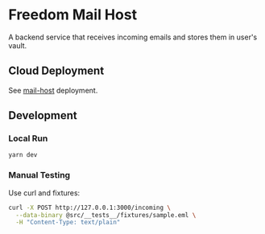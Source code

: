 # Freedom Mail Host

A backend service that receives incoming emails and stores them in user's vault.

## Cloud Deployment

See [mail-host](../../deploy/deployments/mail-host/README.md) deployment.

## Development

### Local Run

```shell
yarn dev
```

### Manual Testing

Use curl and fixtures:

```bash
curl -X POST http://127.0.0.1:3000/incoming \
  --data-binary @src/__tests__/fixtures/sample.eml \
  -H "Content-Type: text/plain"
```
